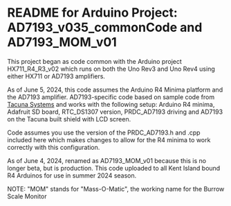 # README for Arduino Project: AD7193_v035_commonCode and AD7193_MOM_v01

This project began as code common with the Arduino project HX711_R4_R3_v02 which runs on both the Uno Rev3 and Uno Rev4 using either HX711 or AD7193 amplifiers.

As of June 5, 2024, this code assumes the Arduino R4 Minima platform and the AD7193 amplifier. AD7193-specific code based on sample code from [Tacuna Systems](https://tacunasystems.com) and works with the following setup: Arduino R4 minima, Adafruit SD board, RTC_DS1307 version, PRDC_AD7193 driving and AD7193 on the Tacuna built shield with LCD screen.

Code assumes you use the version of the PRDC_AD7193.h and .cpp included here which makes changes to allow for the R4 minima to work correctly with this configuration.

As of June 4, 2024, renamed as AD7193_MOM_v01 because this is no longer beta, but is production. This code uploaded to all Kent Island bound R4 Arduinos for use in summer 2024 season. 

NOTE: "MOM" stands for "Mass-O-Matic", the working name for the Burrow Scale Monitor
